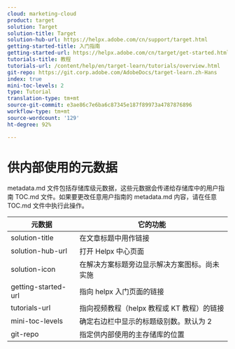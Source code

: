 ```yaml
---
cloud: marketing-cloud
product: target
solution: Target
solution-title: Target
solution-hub-url: https://helpx.adobe.com/cn/support/target.html
getting-started-title: 入门指南
getting-started-url: https://helpx.adobe.com/cn/target/get-started.html
tutorials-title: 教程
tutorials-url: /content/help/en/target-learn/tutorials/overview.html
git-repo: https://git.corp.adobe.com/AdobeDocs/target-learn.zh-Hans
index: true
mini-toc-levels: 2
type: Tutorial
translation-type: tm+mt
source-git-commit: e3ae86c7e6ba6c87345e187f89973a4787876896
workflow-type: tm+mt
source-wordcount: '129'
ht-degree: 92%

---
```



# 供内部使用的元数据

metadata.md 文件包括存储库级元数据，这些元数据会传递给存储库中的用户指南 TOC.md 文件。如果要更改任意用户指南的 metadata.md 内容，请在任意 TOC.md 文件中执行此操作。

| 元数据 | 它的功能 |
|--- |--- |
| solution-title | 在文章标题中用作链接 |
| solution-hub-url | 打开 Helpx 中心页面 |
| solution-icon | 在解决方案标题旁边显示解决方案图标。尚未实施 |
| getting-started-url | 指向 helpx 入门页面的链接 |
| tutorials-url | 指向视频教程（helpx 教程或 KT 教程）的链接 |
| mini-toc-levels | 确定右边栏中显示的标题级别数。默认为 2 |
| git-repo | 指定供内部使用的主存储库的位置 |
